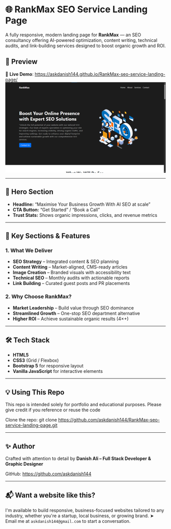 # 🌐 RankMax SEO Service Landing Page

A fully responsive, modern landing page for **RankMax** — an SEO consultancy offering AI-powered optimization, content writing, technical audits, and link-building services designed to boost organic growth and ROI.

## 📸 Preview

🔗 **Live Demo**: https://askdanish144.github.io/RankMax-seo-service-landing-page/
![Website Screenshot](./Screenshot.png)

---

## 📸 Hero Section

- **Headline:** “Maximise Your Business Growth With AI SEO at scale”
- **CTA Button:** “Get Started” / “Book a Call”
- **Trust Stats:** Shows organic impressions, clicks, and revenue metrics

---

## 📌 Key Sections & Features

### 1. What We Deliver
- **SEO Strategy** – Integrated content & SEO planning
- **Content Writing** – Market-aligned, CMS-ready articles
- **Image Creation** – Branded visuals with accessibility text
- **Technical SEO** – Monthly audits with actionable reports
- **Link Building** – Curated guest posts and PR placements

### 2. Why Choose RankMax?
- **Market Leadership** – Build value through SEO dominance
- **Streamlined Growth** – One-stop SEO department alternative
- **Higher ROI** – Achieve sustainable organic results (4×+)

---

## 🛠️ Tech Stack

- **HTML5**
- **CSS3** (Grid / Flexbox)
- **Bootstrap 5** for responsive layout
- **Vanilla JavaScript** for interactive elements

---
## 💡 Using This Repo

This repo is intended solely for portfolio and educational purposes. Please give credit if you reference or reuse the code

Clone the repo: git clone https://github.com/askdanish144/RankMax-seo-service-landing-page.git
   
---
   
## ✨ Author

Crafted with attention to detail by **Danish Ali – Full Stack Developer & Graphic Designer**

GitHub: https://github.com/askdanish144

---

## 📬 Want a website like this?

I'm available to build responsive, business-focused websites tailored to any industry, whether you're a startup, local business, or growing brand.
➤ Email me at `askdanish144@gmail.com` to start a conversation.
